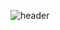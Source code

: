 ![header](https://capsule-render.vercel.app/api?type=waving&color=0:FF33BE,100:3333FF&height=250&section=header&text=Dongwhee%20Kim&fontAlignY=42&desc=Front-end%20Developer&descAlign=66&&descAlignY=55&fontSize=68&&animation=twinkling)

<!--
**dongwheekeem/dongwheekeem** is a ✨ _special_ ✨ repository because its `README.md` (this file) appears on your GitHub profile.

Here are some ideas to get you started:

- 🔭 I’m currently working on ..
- 🌱 I’m currently learning ..
- 👯 I’m looking to collaborate on ...
- 🤔 I’m looking for help with ...
- 💬 Ask me about ...
- 📫 How to reach me: ...
- 😄 Pronouns: ...
- ⚡ Fun fact: ...
-->
